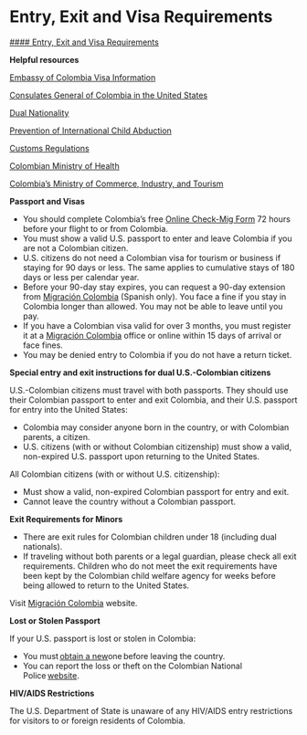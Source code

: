 # Entry, Exit and Visa Requirements

[#### Entry, Exit and Visa Requirements](javascript:void(0); "Entry, Exit and Visa Requirements")

**Helpful resources**

[Embassy of Colombia Visa Information](https://www.cancilleria.gov.co/tramites_servicios/visa)

[Consulates General of Colombia in the United States](https://www.colombiaemb.org/consulates)

[Dual Nationality](https://travel.state.gov/content/travel/en/international-travel/before-you-go/travelers-with-special-considerations/Dual-Nationality-Travelers.html)

[Prevention of International Child Abduction](https://travel.state.gov/content/travel/en/International-Parental-Child-Abduction/prevention.html)

[Customs Regulations](https://travel.state.gov/content/travel/en/international-travel/before-you-go/customs-and-import.html)

[Colombian Ministry of Health](https://www.minsalud.gov.co/Portada/index.html)

[Colombia’s Ministry of Commerce, Industry, and Tourism](https://colombia.travel/en/practical-information/visas-and-embassies)

**Passport and Visas**

* You should complete Colombia’s free [Online Check-Mig Form](https://gcc02.safelinks.protection.outlook.com/?url=https%3A%2F%2Fapps.migracioncolombia.gov.co%2Fpre-registro&data=05%7C01%7COCSContentManager%40state.gov%7C07513867b3aa488e8ca808db82feb929%7C66cf50745afe48d1a691a12b2121f44b%7C0%7C0%7C638247802755911753%7CUnknown%7CTWFpbGZsb3d8eyJWIjoiMC4wLjAwMDAiLCJQIjoiV2luMzIiLCJBTiI6Ik1haWwiLCJXVCI6Mn0%3D%7C3000%7C%7C%7C&sdata=G%2Fk1mDShlFfT75ufYum4u6dRKfEbeDm%2FLFgXQmt8HPk%3D&reserved=0) 72 hours before your flight to or from Colombia.
* You must show a valid U.S. passport to enter and leave Colombia if you are not a Colombian citizen.
* U.S. citizens do not need a Colombian visa for tourism or business if staying for 90 days or less. The same applies to cumulative stays of 180 days or less per calendar year.
* Before your 90-day stay expires, you can request a 90-day extension from [Migración Colombia](https://www.migracioncolombia.gov.co/) (Spanish only). You face a fine if you stay in Colombia longer than allowed. You may not be able to leave until you pay.
* If you have a Colombian visa valid for over 3 months, you must register it at a [Migración Colombia](https://www.migracioncolombia.gov.co/) office or online within 15 days of arrival or face fines.
* You may be denied entry to Colombia if you do not have a return ticket.

**Special entry and exit instructions for dual U.S.-Colombian citizens**

U.S.-Colombian citizens must travel with both passports. They should use their Colombian passport to enter and exit Colombia, and their U.S. passport for entry into the United States:

* Colombia may consider anyone born in the country, or with Colombian parents, a citizen.
* U.S. citizens (with or without Colombian citizenship) must show a valid, non-expired U.S. passport upon returning to the United States.

All Colombian citizens (with or without U.S. citizenship):

* Must show a valid, non-expired Colombian passport for entry and exit.
* Cannot leave the country without a Colombian passport.

**Exit Requirements for Minors**

* There are exit rules for Colombian children under 18 (including dual nationals).
* If traveling without both parents or a legal guardian, please check all exit requirements. Children who do not meet the exit requirements have been kept by the Colombian child welfare agency for weeks before being allowed to return to the United States.

Visit [Migración Colombia](https://www.migracioncolombia.gov.co/) website.

**Lost or Stolen Passport**

If your U.S. passport is lost or stolen in Colombia:

* You must [obtain a new](https://co.usembassy.gov/passports/)one before leaving the country.
* You can report the loss or theft on the Colombian National Police [website](https://www.policia.gov.co/).

**HIV/AIDS Restrictions**

The U.S. Department of State is unaware of any HIV/AIDS entry restrictions for visitors to or foreign residents of Colombia.
